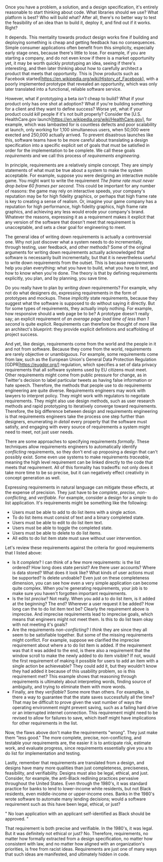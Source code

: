 Once you have a problem, a solution, and a design specification, it's entirely reasonable to start thinking about code. What libraries should we use? What platform is best? Who will build what? After all, there's no better way to test the feasibility of an idea than to build it, deploy it, and find out if it works. Right?

It depends. This mentality towards product design works fine if building and deploying something is cheap and getting feedback has no consequences. Simple consumer applications often benefit from this simplicity, especially early stage ones, because there's little to lose. For example, if you are starting a company, and do not even know if there is a market opportuniity yet, it may be worth quickly prototyping an idea, seeing if there's interesting, and then later thinking about how to carefully architect a product that meets that opportunity. This is [how products such as Facebook started|https://en.wikipedia.org/wiki/History_of_Facebook], with a poorly implemented prototype that revealed an opportunity, which was only later translated into a functional, reliable software service.

However, what if prototyping a beta _isn't_ cheap to build? What if your product only has one shot at adoption? What if you're building something for a client and they want to define success? Worse yet, what if your product could _kill_ people if it's not built properly? Consider the [U.S. HealthCare.gov launch|https://en.wikipedia.org/wiki/HealthCare.gov], for example, which was lambasted for is countless defects and poor scalability at launch, only working for 1,100 simultaneous users, when 50,000 were exected and 250,000 actually arrived. To prevent disastrous launches like this, software teams have to be more careful about translating a design specification into a specific explicit set of goals that must be satisfied in order for the implementation to be complete. We call these goals *requirements* and we call this process of *requirements engineering*<sommerville97>.

In principle, requirements are a relatively simple concept. They are simply statements of what must be true about a system to make the system acceptable. For example, suppose you were designing an interactive mobile game. You might want to write the requirement _The frame rate must never drop below 60 frames per second._ This could be important for any number of reasons: the game may rely on interactive speeds, your company's reputation may be for high fidelity graphics, or perhaps that high frame rate is key to creating a sense of realism. Or, imagine your game company has a reputation for high performance, high fidelity graphics, high frame rate graphics, and achieving any less would erode your company's brand. Whatever the reasons, expressing it as a requirement makes it explicit that any version of the software that doesn't meet that requirement is unacceptable, and sets a clear goal for engineering to meet.

The general idea of writing down requirements is actually a controversial one. Why not just discover what a system needs to do incrementally, through testing, user feedback, and other methods? Some of the original arguments for writing down requirements actually acknowledged that software is necessarily built incrementally, but that it is nevertheless useful to write down requirements from the outset<parnas86>. This is because requirements help you plan everything: what you have to build, what you have to test, and how to know when you're done. The theory is that by defining requirements explicitly, you plan, and by planning, you save time.

Do you really have to plan by _writing down_ requirements? For example, why not do what designers do, expressing requirements in the form of prototypes and mockups. These _implicitly_ state requirements, because they suggest what the software is supposed to do without saying it directly. But for some types of requirements, they actually imply nothing. For example, how responsive should a web page be to be? A prototype doesn't really say; an explicit requirement of _an average page load time of less than 1 second_ is quite explicit. Requirements can therefore be thought of more like an architect's blueprint: they provide explicit definitions and scaffolding of project success.

And yet, like design, requirements come from the world and the people in it and not from software<jackson01>. Because they come from the world, requirements are rarely objective or unambiguous. For example, some requirements come from law, such as the European Union's General Data Protection Regulation [GDPR|https://eugdpr.org/] regulation, which specifies a set of data privacy requirements that all software systems used by EU citizens must meet. Other requirements might come from public pressure for change, as in Twitter's decision to label particular tweets as having false information or hate speech. Therefore, the methods that people use to do requirements engineering are quite diverse. Requirements engineers may work with lawyers to interpret policy. They might work with regulators to negotiate requirements. They might also use design methods, such as user research methods and rapid prototyping to iteratively converge toward requirements<lamsweerde08>. Therefore, the big difference between design and requirements engineering is that requirements engineers take the process one step further than designers, enumerating _in detail_ every property that the software must satisfy, and engaging with every source of requirements a system might need to meet, not just user needs. 

There are some approaches to specifying requirements _formally_. These techniques allow requirements engineers to automatically identify _conflicting_ requirements, so they don't end up proposing a design that can't possibly exist. Some even use systems to make requirements _traceable_, meaning the high level requirement can be linked directly to the code that meets that requirement<mader15>. All of this formality has tradeoffs: not only does it take more time to be so precise, but it can negatively effect creativity in concept generation as well<mohanani14>.

Expressing requirements in natural language can mitigate these effects, at the expense of precision. They just have to be *complete*, *precise*, *non-conflicting*, and *verifiable*. For example, consider a design for a simple to do list application. It's requirements might be something like the following:
		
* Users must be able to add to do list items with a single action.
* To do list items must consist of text and a binary completed state.
* Users must be able to edit to do list item text.
* Users must be able to toggle the completed state.
* Users must be able to delete to do list items.
* All edits to do list item state must save without user intervention.
		
Let's review these requirements against the criteria for good requirements that I listed above:
		
* Is it *complete*? I can think of a few more requirements: is the list ordered? How long does state persist? Are there user accounts? Where is data stored? What does it look like? What kinds of user actions must be supported? Is delete undoable? Even just on these completeness dimension, you can see how even a very simple application can become quite complex. When you're generating requirements, your job is to make sure you haven't forgotten important requirements.
* Is the list *precise*? Not really. When you add a to do list item, is it added at the beginning? The end? Wherever a user request it be added? How long can the to do list item text be? Clearly the requirement above is imprecise. And imprecise requirements lead to imprecise goals, which means that engineers might not meet them. Is this to do list team okay with not meeting it's goals?
* Are the requirements *non-conflicting*? I _think_ they are since they all seem to be satisfiable together. But some of the missing requirements might conflict. For example, suppose we clarified the imprecise requirement about where a to do list item is added. If the requirement was that it was added to the end, is there also a requirement that the window scroll to make the newly added to do item visible? If not, would the first requirement of making it possible for users to add an item with a single action be achieveable? They could add it, but they wouldn't know they had added it because of this usability problem, so is this requirement met? This example shows that reasoning through requirements is ultimately about interpreting words, finding source of ambiguity, and trying to eliminate them with more words.
* Finally, are they *verifiable*? Some more than others. For examplke, is there a way to guarantee that the state saves successfully all the time? That may be difficult to prove given the vast number of ways the operating environment might prevent saving, such as a failing hard drive or an interrupted internet connection. This requirement might need to be revised to allow for failures to save, which itself might have implications for other requirements in the list.

Now, the flaws above don't make the requirements "wrong". They just make them "less good." The more complete, precise, non-conflicting, and testable your requirements are, the easier it is to anticipate risk, estimate work, and evaluate progress, since requirements essentially give you a to do list for implementation and testing.

Lastly, remember that requirements are translated from a design, and designs have many more qualities than just completeness, preciseness, feasibility, and verifiability. Designs must also be legal, ethical, and just. Consider, for example, the anti-Black redlining practices pervasive throughout the United States. Even through the 1980's, it was standard practice for banks to lend to lower-income white residents, but not Black residents, even middle-income or upper-income ones. Banks in the 1980's wrote software to automate many lending decisions; would a software requirement such as this have been legal, ethical, or just?

"
No loan application with an applicant self-identified as Black should be approved.
"

That requirement is both precise and verifiable. In the 1980's, it was legal. But it was definitely not ethical or just? No. Therefore, requirements, no matter how formally extracted from a design specification, no matter how consistent with law, and no matter how aligned with an organization's priorities, is free from racist ideas. Requirements are just one of many ways that such ideas are manifested, and ultimately hidden in code<benjamin19>.